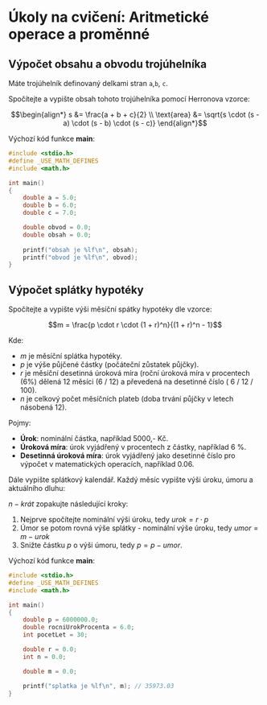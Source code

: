 # Úkoly na cvičení: Aritmetické operace a proměnné

## Výpočet obsahu a obvodu trojúhelníka

Máte trojúhelník definovaný delkami stran `a`,`b`, `c`. 

Spočítejte a vypište obsah tohoto trojúhelníka pomocí Herronova vzorce:

$$\begin{align*}
s &= \frac{a + b + c}{2} \\
\text{area} &= \sqrt{s \cdot (s - a) \cdot (s - b) \cdot (s - c)}
\end{align*}$$

Výchozí kód funkce **main**:

```cpp
#include <stdio.h>
#define _USE_MATH_DEFINES
#include <math.h>

int main()
{
    double a = 5.0;
    double b = 6.0;
    double c = 7.0;

    double obvod = 0.0;
    double obsah = 0.0;
    
    printf("obsah je %lf\n", obsah);
    printf("obvod je %lf\n", obvod);
}
```

## Výpočet splátky hypotéky

Spočítejte a vypište výši měsíční spátky hypotéky dle vzorce:

$$m = \frac{p \cdot r \cdot (1 + r)^n}{(1 + r)^n - 1}$$

Kde:
- *m* je měsíční splátka hypotéky.
- *p* je výše půjčené částky (počáteční zůstatek půjčky).
- *r* je měsíční desetinná úroková míra (roční úroková míra v procentech (6%) dělená 12 měsíci (6 / 12) a převedená na desetinné číslo ( 6 / 12 / 100).
- *n* je celkový počet měsíčních plateb (doba trvání půjčky v letech násobená 12).

Pojmy:
- **Úrok**: nominální částka, například 5000,- Kč.
- **Úroková míra**:  úrok vyjádřený v procentech z částky, například 6 %.
- **Desetinná úroková míra**: úrok vyjádřený jako desetinné číslo pro výpočet v matematických operacích, například 0.06.

Dále vypište splátkový kalendář. Každý měsíc vypište výši úroku, úmoru a aktuálního dluhu:

$n-krát$ zopakujte následující kroky:
1) Nejprve spočítejte nominální výši úroku, tedy $urok = r \cdot p$
2) Úmor se potom rovná výše splátky - nominální výše úroku, tedy $umor = m - urok$
3) Snižte částku *p* o výši úmoru, tedy $p = p - umor$.
   
Výchozí kód funkce **main**:

```cpp
#include <stdio.h>
#define _USE_MATH_DEFINES
#include <math.h>

int main()
{
    double p = 6000000.0;
    double rocniUrokProcenta = 6.0;
    int pocetLet = 30;

    double r = 0.0;
    int n = 0.0;

    double m = 0.0;

    printf("splatka je %lf\n", m); // 35973.03 
}
```


